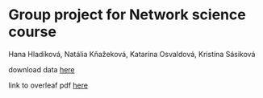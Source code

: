# Group project for Network science course

Hana Hladíková, Natália Kňažeková, Katarína Osvaldová, Kristína Sásiková


download data [here](https://nrvis.com/download/data/dynamic/rec-amz-Books.zip)

link to overleaf pdf [here](https://www.overleaf.com/7695275431ghcqqqzqrwhp)
